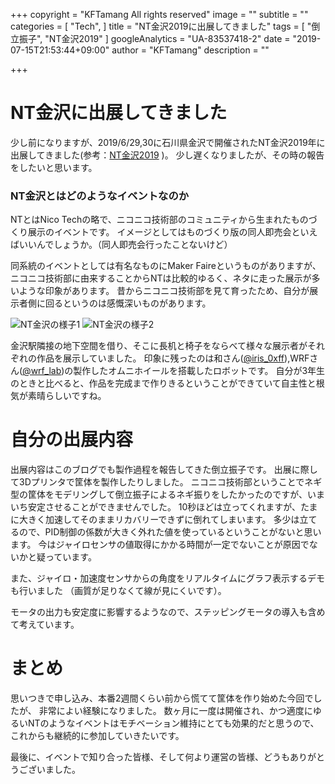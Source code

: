 +++
copyright = "KFTamang All rights reserved"
image = ""
subtitle = ""
categories = [
  "Tech",
]
title = "NT金沢2019に出展してきました"
tags = [
  "倒立振子",
  "NT金沢2019"
]
googleAnalytics = "UA-83537418-2"
date = "2019-07-15T21:53:44+09:00"
author = "KFTamang"
description = ""

+++

# NT金沢に出展してきました

少し前になりますが、2019/6/29,30に石川県金沢で開催されたNT金沢2019年に出展してきました(参考：[NT金沢2019](http://nt-kanazawa.org/) )。
少し遅くなりましたが、その時の報告をしたいと思います。

### NT金沢とはどのようなイベントなのか

NTとはNico Techの略で、ニコニコ技術部のコミュニティから生まれたものづくり展示のイベントです。
イメージとしてはものづくり版の同人即売会といえばいいんでしょうか。（同人即売会行ったことないけど）

同系統のイベントとしては有名なものにMaker Faireというものがありますが、
ニコニコ技術部に由来することからNTは比較的ゆるく、ネタに走った展示が多いような印象があります。
昔からニコニコ技術部を見て育ったため、自分が展示者側に回るというのは感慨深いものがあります。

![NT金沢の様子1](/images/P_20190629_170321_vHDR_On.jpg)
![NT金沢の様子2](/images/P_20190629_170338_vHDR_On.jpg)

金沢駅隣接の地下空間を借り、そこに長机と椅子をならべて様々な展示者がそれぞれの作品を展示していました。
印象に残ったのは和さん([@iris_0xff](https://twitter.com/iris_0xff)),WRFさん([@wrf_lab](https://twitter.com/wrf_lab))の製作したオムニホイールを搭載したロボットです。
自分が3年生のときと比べると、作品を完成まで作りきるということができていて自主性と根気が素晴らしいですね。

# 自分の出展内容
出展内容はこのブログでも製作過程を報告してきた倒立振子です。
出展に際して3Dプリンタで筐体を製作したりしました。
ニコニコ技術部ということでネギ型の筐体をモデリングして倒立振子によるネギ振りをしたかったのですが、いまいち安定させることができませんでした。
10秒ほどは立ってくれますが、たまに大きく加速してそのままリカバリーできずに倒れてしまいます。
多少は立てるので、PID制御の係数が大きく外れた値を使っているということがないと思います。
今はジャイロセンサの値取得にかかる時間が一定でないことが原因でないかと疑っています。


また、ジャイロ・加速度センサからの角度をリアルタイムにグラフ表示するデモも行いました
（画質が足りなくて線が見にくいです）。


モータの出力も安定度に影響するようなので、ステッピングモータの導入も含めて考えています。

# まとめ
思いつきで申し込み、本番2週間くらい前から慌てて筐体を作り始めた今回でしたが、
非常によい経験になりました。
数ヶ月に一度は開催され、かつ適度にゆるいNTのようなイベントはモチベーション維持にとても効果的だと思うので、これからも継続的に参加していきたいです。

最後に、イベントで知り合った皆様、そして何より運営の皆様、どうもありがとうございました。

